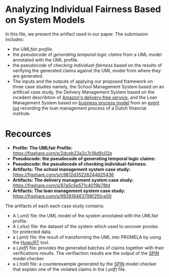 # Analyzing Individual Fairness Based on System Models

In this file, we present the artifact used in our paper. The submission includes:
* the *UMLfair profile*.
* the pseudocode of *generating temporal logic claims* from a UML model annotated with the UML profile.
* the pseudocode of *checking individual-fairness* based on the results of verifying the generated claims against the UML model from where they are generated. 
* The inputs and the outputs of applying our proposed framework on three case studies namely, the School Management System based on an artificail case study, the Delivery Management System based on the incedent describtion of [Amazon's delivery-free service](https://www.bloomberg.com/graphics/2016-amazon-same-day/), and the Loan Management System based on [business process model](https://link.springer.com/chapter/10.1007/978-3-319-92901-9_19) from an [event log](https://www.win.tue.nl/bpi/doku.php?id=2012:challenge) recording the loan management process of a Dutch financial institute. 

# Recources

* **Profile: The UMLfair Profile:** https://figshare.com/s/2dceb22e2c7c18d9c02e
* **Pseudocode: the pseudocode of generating temporal logic claims:**
* **Pseudocode: the pseudocode of checking individual-fairness:**
* **Artifacts: The school management system case study:** https://figshare.com/s/c9812d35226244625436
* **Artifacts: The delivery management system case study:** https://figshare.com/s/87a5c5e571c4019b78fd
* **Artifacts: The loan management system case study:** https://figshare.com/s/992818463798f2f0ce50

The artifacts of each each case study contains: 
* A (*.uml*) file: the UML model of the system annotated with the UMLfair profile.
* A (*.xlsx*) file: the dataset of the system which used to uncover proxies for protected data. 
* a (.pml) file: the result of transforming the UML into PROMELA by using the [Hugo/RT](https://www.informatik.uni-augsburg.de/en/chairs/swt/sse/hugort/) tool. 
* a (*.pdf*) file: provides the generated batches of claims together with their verifications results. The verifiaction results are the output of  the [SPIN](http://spinroot.com/spin/whatispin.html) model checker. 
* a (*.trail*) file: a counterexample generated by the [SPIN](http://spinroot.com/spin/whatispin.html) model checker that explain one of the violated claims in the (*.pdf*) file.
